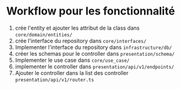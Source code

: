 # Workflow pour les fonctionnalité

1. crée l'entity et ajouter les attribut de la class dans `core/domain/entities/`
2. crée l'interface du repository dans `core/interfaces/`
3. Implementer l'interface du repository dans `infrastructure/db/`
4. créer les schemas pour le controller dans `presentation/schema/`
5. Implementer le use case dans `core/use_case/`
6. implementer le controller dans `presentation/api/v1/endpoints/`
7. Ajouter le controller dans la list des controller `presentation/api/v1/router.ts`
